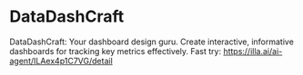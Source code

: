 # DataDashCraft
DataDashCraft: Your dashboard design guru. Create interactive, informative dashboards for tracking key metrics effectively.
Fast try: https://illa.ai/ai-agent/ILAex4p1C7VG/detail
